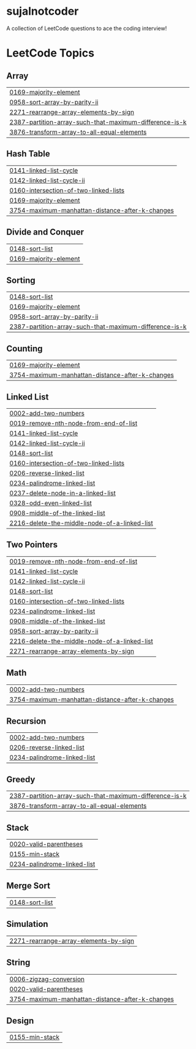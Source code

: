 # sujalnotcoder
A collection of LeetCode questions to ace the coding interview!

<!---LeetCode Topics Start-->
# LeetCode Topics
## Array
|  |
| ------- |
| [0169-majority-element](https://github.com/suja0981/sujalnotcoder/tree/master/0169-majority-element) |
| [0958-sort-array-by-parity-ii](https://github.com/suja0981/sujalnotcoder/tree/master/0958-sort-array-by-parity-ii) |
| [2271-rearrange-array-elements-by-sign](https://github.com/suja0981/sujalnotcoder/tree/master/2271-rearrange-array-elements-by-sign) |
| [2387-partition-array-such-that-maximum-difference-is-k](https://github.com/suja0981/sujalnotcoder/tree/master/2387-partition-array-such-that-maximum-difference-is-k) |
| [3876-transform-array-to-all-equal-elements](https://github.com/suja0981/sujalnotcoder/tree/master/3876-transform-array-to-all-equal-elements) |
## Hash Table
|  |
| ------- |
| [0141-linked-list-cycle](https://github.com/suja0981/sujalnotcoder/tree/master/0141-linked-list-cycle) |
| [0142-linked-list-cycle-ii](https://github.com/suja0981/sujalnotcoder/tree/master/0142-linked-list-cycle-ii) |
| [0160-intersection-of-two-linked-lists](https://github.com/suja0981/sujalnotcoder/tree/master/0160-intersection-of-two-linked-lists) |
| [0169-majority-element](https://github.com/suja0981/sujalnotcoder/tree/master/0169-majority-element) |
| [3754-maximum-manhattan-distance-after-k-changes](https://github.com/suja0981/sujalnotcoder/tree/master/3754-maximum-manhattan-distance-after-k-changes) |
## Divide and Conquer
|  |
| ------- |
| [0148-sort-list](https://github.com/suja0981/sujalnotcoder/tree/master/0148-sort-list) |
| [0169-majority-element](https://github.com/suja0981/sujalnotcoder/tree/master/0169-majority-element) |
## Sorting
|  |
| ------- |
| [0148-sort-list](https://github.com/suja0981/sujalnotcoder/tree/master/0148-sort-list) |
| [0169-majority-element](https://github.com/suja0981/sujalnotcoder/tree/master/0169-majority-element) |
| [0958-sort-array-by-parity-ii](https://github.com/suja0981/sujalnotcoder/tree/master/0958-sort-array-by-parity-ii) |
| [2387-partition-array-such-that-maximum-difference-is-k](https://github.com/suja0981/sujalnotcoder/tree/master/2387-partition-array-such-that-maximum-difference-is-k) |
## Counting
|  |
| ------- |
| [0169-majority-element](https://github.com/suja0981/sujalnotcoder/tree/master/0169-majority-element) |
| [3754-maximum-manhattan-distance-after-k-changes](https://github.com/suja0981/sujalnotcoder/tree/master/3754-maximum-manhattan-distance-after-k-changes) |
## Linked List
|  |
| ------- |
| [0002-add-two-numbers](https://github.com/suja0981/sujalnotcoder/tree/master/0002-add-two-numbers) |
| [0019-remove-nth-node-from-end-of-list](https://github.com/suja0981/sujalnotcoder/tree/master/0019-remove-nth-node-from-end-of-list) |
| [0141-linked-list-cycle](https://github.com/suja0981/sujalnotcoder/tree/master/0141-linked-list-cycle) |
| [0142-linked-list-cycle-ii](https://github.com/suja0981/sujalnotcoder/tree/master/0142-linked-list-cycle-ii) |
| [0148-sort-list](https://github.com/suja0981/sujalnotcoder/tree/master/0148-sort-list) |
| [0160-intersection-of-two-linked-lists](https://github.com/suja0981/sujalnotcoder/tree/master/0160-intersection-of-two-linked-lists) |
| [0206-reverse-linked-list](https://github.com/suja0981/sujalnotcoder/tree/master/0206-reverse-linked-list) |
| [0234-palindrome-linked-list](https://github.com/suja0981/sujalnotcoder/tree/master/0234-palindrome-linked-list) |
| [0237-delete-node-in-a-linked-list](https://github.com/suja0981/sujalnotcoder/tree/master/0237-delete-node-in-a-linked-list) |
| [0328-odd-even-linked-list](https://github.com/suja0981/sujalnotcoder/tree/master/0328-odd-even-linked-list) |
| [0908-middle-of-the-linked-list](https://github.com/suja0981/sujalnotcoder/tree/master/0908-middle-of-the-linked-list) |
| [2216-delete-the-middle-node-of-a-linked-list](https://github.com/suja0981/sujalnotcoder/tree/master/2216-delete-the-middle-node-of-a-linked-list) |
## Two Pointers
|  |
| ------- |
| [0019-remove-nth-node-from-end-of-list](https://github.com/suja0981/sujalnotcoder/tree/master/0019-remove-nth-node-from-end-of-list) |
| [0141-linked-list-cycle](https://github.com/suja0981/sujalnotcoder/tree/master/0141-linked-list-cycle) |
| [0142-linked-list-cycle-ii](https://github.com/suja0981/sujalnotcoder/tree/master/0142-linked-list-cycle-ii) |
| [0148-sort-list](https://github.com/suja0981/sujalnotcoder/tree/master/0148-sort-list) |
| [0160-intersection-of-two-linked-lists](https://github.com/suja0981/sujalnotcoder/tree/master/0160-intersection-of-two-linked-lists) |
| [0234-palindrome-linked-list](https://github.com/suja0981/sujalnotcoder/tree/master/0234-palindrome-linked-list) |
| [0908-middle-of-the-linked-list](https://github.com/suja0981/sujalnotcoder/tree/master/0908-middle-of-the-linked-list) |
| [0958-sort-array-by-parity-ii](https://github.com/suja0981/sujalnotcoder/tree/master/0958-sort-array-by-parity-ii) |
| [2216-delete-the-middle-node-of-a-linked-list](https://github.com/suja0981/sujalnotcoder/tree/master/2216-delete-the-middle-node-of-a-linked-list) |
| [2271-rearrange-array-elements-by-sign](https://github.com/suja0981/sujalnotcoder/tree/master/2271-rearrange-array-elements-by-sign) |
## Math
|  |
| ------- |
| [0002-add-two-numbers](https://github.com/suja0981/sujalnotcoder/tree/master/0002-add-two-numbers) |
| [3754-maximum-manhattan-distance-after-k-changes](https://github.com/suja0981/sujalnotcoder/tree/master/3754-maximum-manhattan-distance-after-k-changes) |
## Recursion
|  |
| ------- |
| [0002-add-two-numbers](https://github.com/suja0981/sujalnotcoder/tree/master/0002-add-two-numbers) |
| [0206-reverse-linked-list](https://github.com/suja0981/sujalnotcoder/tree/master/0206-reverse-linked-list) |
| [0234-palindrome-linked-list](https://github.com/suja0981/sujalnotcoder/tree/master/0234-palindrome-linked-list) |
## Greedy
|  |
| ------- |
| [2387-partition-array-such-that-maximum-difference-is-k](https://github.com/suja0981/sujalnotcoder/tree/master/2387-partition-array-such-that-maximum-difference-is-k) |
| [3876-transform-array-to-all-equal-elements](https://github.com/suja0981/sujalnotcoder/tree/master/3876-transform-array-to-all-equal-elements) |
## Stack
|  |
| ------- |
| [0020-valid-parentheses](https://github.com/suja0981/sujalnotcoder/tree/master/0020-valid-parentheses) |
| [0155-min-stack](https://github.com/suja0981/sujalnotcoder/tree/master/0155-min-stack) |
| [0234-palindrome-linked-list](https://github.com/suja0981/sujalnotcoder/tree/master/0234-palindrome-linked-list) |
## Merge Sort
|  |
| ------- |
| [0148-sort-list](https://github.com/suja0981/sujalnotcoder/tree/master/0148-sort-list) |
## Simulation
|  |
| ------- |
| [2271-rearrange-array-elements-by-sign](https://github.com/suja0981/sujalnotcoder/tree/master/2271-rearrange-array-elements-by-sign) |
## String
|  |
| ------- |
| [0006-zigzag-conversion](https://github.com/suja0981/sujalnotcoder/tree/master/0006-zigzag-conversion) |
| [0020-valid-parentheses](https://github.com/suja0981/sujalnotcoder/tree/master/0020-valid-parentheses) |
| [3754-maximum-manhattan-distance-after-k-changes](https://github.com/suja0981/sujalnotcoder/tree/master/3754-maximum-manhattan-distance-after-k-changes) |
## Design
|  |
| ------- |
| [0155-min-stack](https://github.com/suja0981/sujalnotcoder/tree/master/0155-min-stack) |
<!---LeetCode Topics End-->
